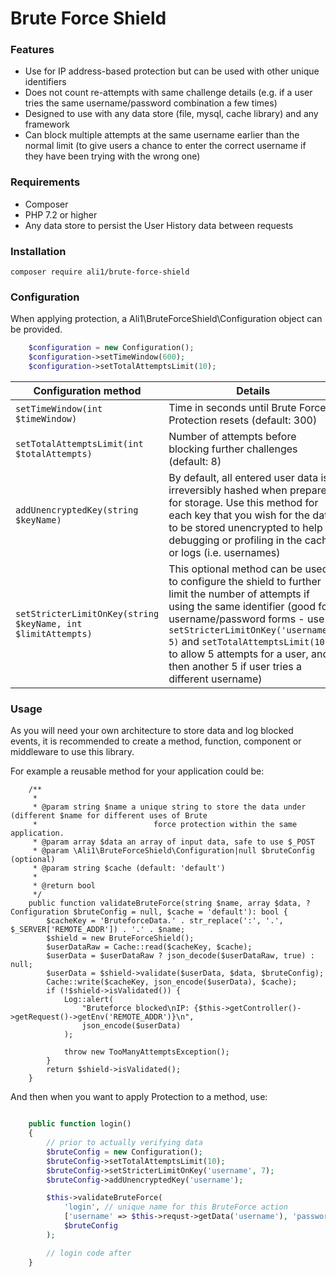 # Brute Force Shield

### Features
* Use for IP address-based protection but can be used with other unique identifiers
* Does not count re-attempts with same challenge details (e.g. if a user tries the same username/password combination a few times)
* Designed to use with any data store (file, mysql, cache library) and any framework
* Can block multiple attempts at the same username earlier than the normal limit (to give users a chance to enter the correct username if they have been trying with the wrong one)

### Requirements

* Composer
* PHP 7.2 or higher
* Any data store to persist the User History data between requests 

### Installation

```
composer require ali1/brute-force-shield
```

### Configuration

When applying protection, a Ali1\BruteForceShield\Configuration object can be provided.

```php
    $configuration = new Configuration();
    $configuration->setTimeWindow(600);
    $configuration->setTotalAttemptsLimit(10);
```

|Configuration method|Details|
|---|---|
|`setTimeWindow(int $timeWindow)`|Time in seconds until Brute Force Protection resets (default: 300)|
|`setTotalAttemptsLimit(int $totalAttempts)`|Number of attempts before blocking further challenges (default: 8)|
|`addUnencryptedKey(string $keyName)`|By default, all entered user data is irreversibly hashed when prepared for storage. Use this method for each key that you wish for the data to be stored unencrypted to help debugging or profiling in the cache or logs (i.e. usernames)|
|`setStricterLimitOnKey(string $keyName, int $limitAttempts)`|This optional method can be used to configure the shield to further limit the number of attempts if using the same identifier (good for username/password forms - use `setStricterLimitOnKey('username', 5)` and `setTotalAttemptsLimit(10)` to allow 5 attempts for a user, and then another 5 if user tries a different username)|

### Usage

As you will need your own architecture to store data and log blocked events, it is recommended to create a method, function, component or middleware to use this library.

For example a reusable method for your application could be:

```
	/**
	 *
	 * @param string $name a unique string to store the data under (different $name for different uses of Brute
	 *                          force protection within the same application.
	 * @param array $data an array of input data, safe to use $_POST
	 * @param \Ali1\BruteForceShield\Configuration|null $bruteConfig (optional)
	 * @param string $cache (default: 'default')
	 *
	 * @return bool
	 */
	public function validateBruteForce(string $name, array $data, ?Configuration $bruteConfig = null, $cache = 'default'): bool {
		$cacheKey = 'BruteforceData.' . str_replace(':', '.', $_SERVER['REMOTE_ADDR']) . '.' . $name;
		$shield = new BruteForceShield();
		$userDataRaw = Cache::read($cacheKey, $cache);
		$userData = $userDataRaw ? json_decode($userDataRaw, true) : null;
		$userData = $shield->validate($userData, $data, $bruteConfig);
		Cache::write($cacheKey, json_encode($userData), $cache);
		if (!$shield->isValidated()) {
			Log::alert(
				"Bruteforce blocked\nIP: {$this->getController()->getRequest()->getEnv('REMOTE_ADDR')}\n",
				json_encode($userData)
			);

			throw new TooManyAttemptsException();
		}
		return $shield->isValidated();
    }
```

And then when you want to apply Protection to a method, use:

```php

    public function login()
    {
        // prior to actually verifying data
        $bruteConfig = new Configuration();
        $bruteConfig->setTotalAttemptsLimit(10);
        $bruteConfig->setStricterLimitOnKey('username', 7);
        $bruteConfig->addUnencryptedKey('username');

        $this->validateBruteForce(
            'login', // unique name for this BruteForce action
            ['username' => $this->requst->getData('username'), 'password' => $this->requst->getData('password')],
            $bruteConfig
        );

        // login code after 
    }
```
